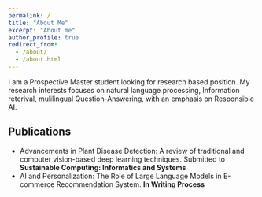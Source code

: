 ```yaml
---
permalink: /
title: "About Me"
excerpt: "About me"
author_profile: true
redirect_from: 
  - /about/
  - /about.html
---
```


I am a Prospective Master student looking for research based position. My research interests  focuses on natural language processing, Information reterival, mulilingual Question-Answering,
with an emphasis on Responsible AI.

## Publications

- Advancements in Plant Disease Detection: A review of traditional and computer vision-based deep learning techniques. Submitted to **Sustainable Computing: Informatics and Systems**
- AI and Personalization: The Role of Large Language Models in E-commerce Recommendation System. **In Writing Process**
